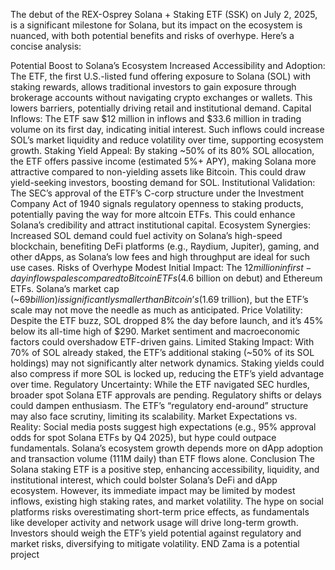 The debut of the REX-Osprey Solana + Staking ETF (SSK) on July 2, 2025, is a significant milestone for Solana, but its impact on the ecosystem is nuanced, with both potential benefits and risks of overhype. Here’s a concise analysis:

Potential Boost to Solana’s Ecosystem
Increased Accessibility and Adoption: The ETF, the first U.S.-listed fund offering exposure to Solana (SOL) with staking rewards, allows traditional investors to gain exposure through brokerage accounts without navigating crypto exchanges or wallets. This lowers barriers, potentially driving retail and institutional demand.
Capital Inflows: The ETF saw $12 million in inflows and $33.6 million in trading volume on its first day, indicating initial interest. Such inflows could increase SOL’s market liquidity and reduce volatility over time, supporting ecosystem growth.
Staking Yield Appeal: By staking ~50% of its 80% SOL allocation, the ETF offers passive income (estimated 5%+ APY), making Solana more attractive compared to non-yielding assets like Bitcoin. This could draw yield-seeking investors, boosting demand for SOL.
Institutional Validation: The SEC’s approval of the ETF’s C-corp structure under the Investment Company Act of 1940 signals regulatory openness to staking products, potentially paving the way for more altcoin ETFs. This could enhance Solana’s credibility and attract institutional capital.
Ecosystem Synergies: Increased SOL demand could fuel activity on Solana’s high-speed blockchain, benefiting DeFi platforms (e.g., Raydium, Jupiter), gaming, and other dApps, as Solana’s low fees and high throughput are ideal for such use cases.
Risks of Overhype
Modest Initial Impact: The $12 million in first-day inflows pales compared to Bitcoin ETFs ($4.6 billion on debut) and Ethereum ETFs. Solana’s market cap (~$69 billion) is significantly smaller than Bitcoin’s ($1.69 trillion), but the ETF’s scale may not move the needle as much as anticipated.
Price Volatility: Despite the ETF buzz, SOL dropped 8% the day before launch, and it’s 45% below its all-time high of $290. Market sentiment and macroeconomic factors could overshadow ETF-driven gains.
Limited Staking Impact: With 70% of SOL already staked, the ETF’s additional staking (~50% of its SOL holdings) may not significantly alter network dynamics. Staking yields could also compress if more SOL is locked up, reducing the ETF’s yield advantage over time.
Regulatory Uncertainty: While the ETF navigated SEC hurdles, broader spot Solana ETF approvals are pending. Regulatory shifts or delays could dampen enthusiasm. The ETF’s “regulatory end-around” structure may also face scrutiny, limiting its scalability.
Market Expectations vs. Reality: Social media posts suggest high expectations (e.g., 95% approval odds for spot Solana ETFs by Q4 2025), but hype could outpace fundamentals. Solana’s ecosystem growth depends more on dApp adoption and transaction volume (111M daily) than ETF flows alone.
Conclusion
The Solana staking ETF is a positive step, enhancing accessibility, liquidity, and institutional interest, which could bolster Solana’s DeFi and dApp ecosystem. However, its immediate impact may be limited by modest inflows, existing high staking rates, and market volatility. The hype on social platforms risks overestimating short-term price effects, as fundamentals like developer activity and network usage will drive long-term growth. Investors should weigh the ETF’s yield potential against regulatory and market risks, diversifying to mitigate volatility.
END
Zama is a potential project
